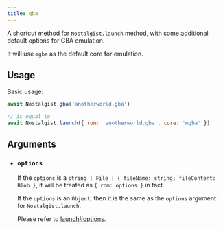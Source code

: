 ```yaml
---
title: gba
---
```


A shortcut method for `Nostalgist.launch` method, with some additional default options for GBA emulation.

It will use `mgba` as the default core for emulation.

## Usage
Basic usage:
```js
await Nostalgist.gba('anotherworld.gba')

// is equal to
await Nostalgist.launch({ rom: 'anotherworld.gba', core: 'mgba' })
```

## Arguments
+ ### `options`
  If the `options` is a `string | File | { fileName: string; fileContent: Blob }`, it will be treated as `{ rom: options }` in fact.

  If the `options` is an `Object`, then it is the same as the `options` argument for `Nostalgist.launch`.

  Please refer to [launch#options](/apis/launch/#options).
